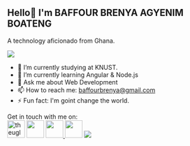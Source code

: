 ## Hello👋 I'm BAFFOUR BRENYA AGYENIM BOATENG


A technology aficionado from Ghana.

![](https://komarev.com/ghpvc/?username=uglyboy77&color=yellowgreen&style=for-the-badge&lable=PROFILE+VIEW)


- 🔭 I’m currently studying at KNUST. 
- 🌱 I’m currently learning Angular & Node.js 
- 💬 Ask me about Web Development
- 📫 How to reach me: 
baffourbrenya@gmail.com
- ⚡ Fun fact: I'm goint change the world.

Get in touch with me on:
<br>
<a href="https://twitter.com/theuglyboy__"><img src="https://cdn-1.webcatalog.io/catalog/twitter/twitter-icon-filled-256.png?v=1727791318085" alt="theuglyboy__" style="width:40px;"></a>
<a href="https://www.linkedin.com/in/agyenim-boateng-476865330?utm_source=share&utm_campaign=share_via&utm_content=profile&utm_medium=ios_app"><img src="https://encrypted-tbn0.gstatic.com/images?q=tbn:ANd9GcRokEYt0yyh6uNDKL8uksVLlhZ35laKNQgZ9g&s" style="width:40px;"></a>
<a href="https://www.instagram.com/theuglyboy._?igsh=MTQxbTNyemlzZXpudQ%3D%3D&utm_source=qr"><img src="https://upload.wikimedia.org/wikipedia/commons/9/95/Instagram_logo_2022.svg" style="width:40px;"></img>
<a href="https://snapchat.com/t/CQQmDL9W"><img src="https://avatars.githubusercontent.com/u/40505220?s=280&v=4" style="width:40px;"></a>
<picture>
  <source
    srcset="https://github-readme-stats.vercel.app/api?username=uglyboy77&show_icons=true&theme=dark"
    media="(prefers-color-scheme: dark)"
  />
  <source
    srcset="https://github-readme-stats.vercel.app/api?username=uglyboy77&show_icons=true"
    media="(prefers-color-scheme: light), (prefers-color-scheme: no-preference)"
  />
  <img src="https://github-readme-stats.vercel.app/api?username=uglyboy77&show_icons=true" />
</picture>
